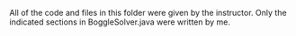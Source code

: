 All of the code and files in this folder were given by the instructor. Only the indicated sections in BoggleSolver.java were written by me.